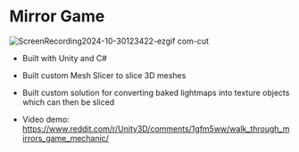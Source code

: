 # Mirror Game

![ScreenRecording2024-10-30123422-ezgif com-cut](https://github.com/user-attachments/assets/9896a2ff-8cc7-4611-8c6b-d3d129c605f9)


- Built with Unity and C#

- Built custom Mesh Slicer to slice 3D meshes

- Built custom solution for converting baked lightmaps into texture objects which can then be sliced

- Video demo:
https://www.reddit.com/r/Unity3D/comments/1gfm5ww/walk_through_mirrors_game_mechanic/
